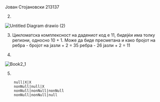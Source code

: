 Јован Стојановски 213137

2. 

![Untitled Diagram drawio (2)](https://github.com/LynXeEn/SI_2023_lab2_213137/assets/93165672/2f233c02-f33f-401e-a2f2-e0919a61c1f8)


3. Цикломатска комплексност на дадениот код е 11, бидејќи има толку региони, односно 10 + 1. Може да биде пресметана и како
 бројот на ребра - бројот на јазли +  2 = 35 ребра - 26 јазли + 2 = 11
 
4.

![Book2_1](https://github.com/LynXeEn/SI_2023_lab2_213137/assets/93165672/ac30487b-0639-40ca-965f-173c859e3f3a)


5.

        null|X|X
        nonNull|null|X
        nonNull|nonNull|nonNull
        nonNull|nonNull|null
